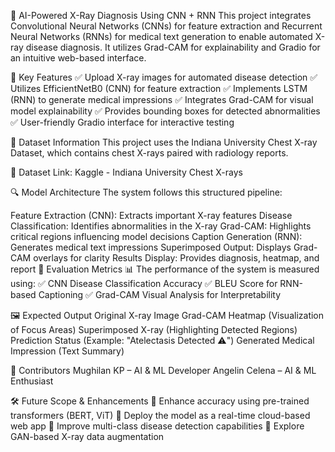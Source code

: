 🩻 AI-Powered X-Ray Diagnosis Using CNN + RNN
This project integrates Convolutional Neural Networks (CNNs) for feature extraction and Recurrent Neural Networks (RNNs) for medical text generation to enable automated X-ray disease diagnosis. It utilizes Grad-CAM for explainability and Gradio for an intuitive web-based interface.

🚀 Key Features
✅ Upload X-ray images for automated disease detection
✅ Utilizes EfficientNetB0 (CNN) for feature extraction
✅ Implements LSTM (RNN) to generate medical impressions
✅ Integrates Grad-CAM for visual model explainability
✅ Provides bounding boxes for detected abnormalities
✅ User-friendly Gradio interface for interactive testing

📂 Dataset Information
This project uses the Indiana University Chest X-ray Dataset, which contains chest X-rays paired with radiology reports.

🔗 Dataset Link:
Kaggle - Indiana University Chest X-rays

🔍 Model Architecture
The system follows this structured pipeline:

Feature Extraction (CNN): Extracts important X-ray features
Disease Classification: Identifies abnormalities in the X-ray
Grad-CAM: Highlights critical regions influencing model decisions
Caption Generation (RNN): Generates medical text impressions
Superimposed Output: Displays Grad-CAM overlays for clarity
Results Display: Provides diagnosis, heatmap, and report
🎯 Evaluation Metrics
📊 The performance of the system is measured using:
✅ CNN Disease Classification Accuracy
✅ BLEU Score for RNN-based Captioning
✅ Grad-CAM Visual Analysis for Interpretability

🖼 Expected Output
Original X-ray Image
Grad-CAM Heatmap (Visualization of Focus Areas)
Superimposed X-ray (Highlighting Detected Regions)
Prediction Status (Example: "Atelectasis Detected ⚠️")
Generated Medical Impression (Text Summary)

🤝 Contributors
Mughilan KP – AI & ML Developer
Angelin Celena – AI & ML Enthusiast

🛠 Future Scope & Enhancements
🔹 Enhance accuracy using pre-trained transformers (BERT, ViT)
🔹 Deploy the model as a real-time cloud-based web app
🔹 Improve multi-class disease detection capabilities
🔹 Explore GAN-based X-ray data augmentation
